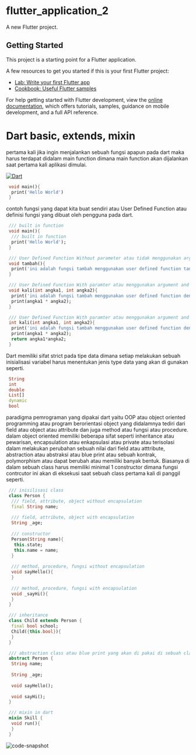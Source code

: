 # flutter_application_2

A new Flutter project.

## Getting Started

This project is a starting point for a Flutter application.

A few resources to get you started if this is your first Flutter project:

- [Lab: Write your first Flutter app](https://docs.flutter.dev/get-started/codelab)
- [Cookbook: Useful Flutter samples](https://docs.flutter.dev/cookbook)

For help getting started with Flutter development, view the
[online documentation](https://docs.flutter.dev/), which offers tutorials,
samples, guidance on mobile development, and a full API reference.

# Dart basic, extends, mixin

pertama kali jika ingin menjalankan sebuah fungsi apapun pada dart maka harus terdapat didalam main function dimana main function akan dijalankan saat pertama kali aplikasi dimulai.

[![Dart](https://img.icons8.com/color/48/000000/dart.png)](https://dart.dev/language)

```dart
 void main(){
  print('Hello World')
 }
```

contoh fungsi yang dapat kita buat sendiri atau User Defined Function atau definisi fungsi yang dibuat oleh pengguna pada dart.

```dart
 /// built in function
 void main(){
  /// built in function
  print('Hello World');
 }

 /// User Defined Function Without parameter atau tidak menggunakan argument and without return value atau tidak memiliki nilai kembalian
 void tambah(){
  print('ini adalah fungsi tambah menggunakan user defined function tanpa argument');
 }

 /// User Defined Function With paramter atau menggunakan argument and without return value atau tidak memiliki nilai kembalian
 void kali(int angka1, int angka2){
  print('ini adalah fungsi tambah menggunakan user defined function dengan argument');
  print(angka1 * angka2);
 }

 /// User Defined Function With paramter atau menggunakan argument and with return value atau memiliki nilai kembalian
 int kali(int angka1, int angka2){
  print('ini adalah fungsi tambah menggunakan user defined function dengan argument')
  print(angka1 * angka2);
  return angka1*angka2;
 }
```

Dart memiliki sifat strict pada tipe data dimana setiap melakukan sebuah inisialisasi variabel harus menentukan jenis type data yang akan di gunakan seperti.

```dart
 String
 int
 double
 List[]
 dynamic
 bool
```

paradigma pemrograman yang dipakai dart yaitu OOP atau object oriented programming atau program berorientasi object yang didalamnya tediri dari field atau object atau attribute dan juga method atau fungsi atau procedure. dalam object oriented memiliki beberapa sifat seperti inheritance atau pewarisan, encapsulation atau enkapsulasi atau private atau terisolasi dalam melakukan perubahan sebuah nilai dari field atau atttribute, abstraction atau abstraksi atau blue print atau sebuah kontrak, polymorphism atau dapat berubah atau memiliki banyak bentuk. Biasanya di dalam sebuah class harus memiliki minimal 1 constructor dimana fungsi contrcutor ini akan di eksekusi saat sebuah class pertama kali di panggil seperti.

```dart
 /// inisilisasi class
 class Person {
  /// field, attribute, object without encapsulation
  final String name;
  
  /// field, attribute, object with encapsulation
  String _age;
  
  /// constructor
  Person(String name){
   this.state;
   this.name = name;
  }
  
  /// method, procedure, fungsi without encapsulation
  void sayHello(){
  }
  
  /// method, procedure, fungsi with encapsulation
  void _sayHi(){
  }
 }

 /// inheritance
 class Child extends Person {
  final bool school;
  Child({this.bool}){
  }
 }

 /// abstraction class atau blue print yang akan di pakai di sebuah class
 abstract Person {
  String name;
  
  String _age;
  
  void sayHello();
  
  void sayHi();
 }

 /// mixin in dart
 mixin Skill {
  void run(){
  }
 }
```

![code-snapshot](https://github.com/appworkspaceRM/basic-dart-flutter/assets/135511281/98f1d2ef-6623-4463-9a71-3426d7edb074)
